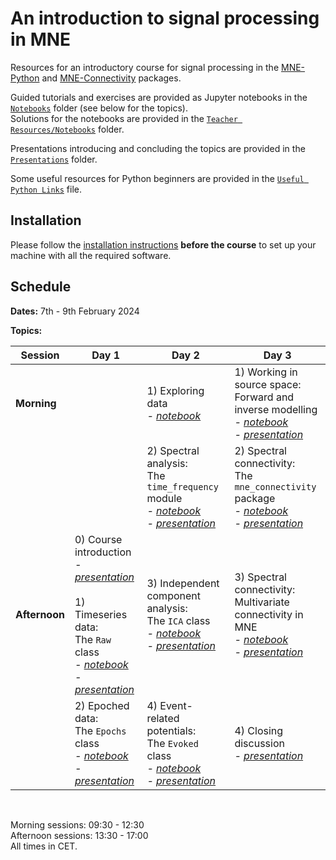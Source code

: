 # An introduction to signal processing in MNE

Resources for an introductory course for signal processing in the [MNE-Python](https://mne.tools/stable/index.html) and [MNE-Connectivity](https://mne.tools/mne-connectivity/stable/index.html) packages.

Guided tutorials and exercises are provided as Jupyter notebooks in the [`Notebooks`](./Notebooks) folder (see below for the topics).<br>
Solutions for the notebooks are provided in the [`Teacher Resources/Notebooks`](./Teacher%20Resources/Notebooks) folder.

Presentations introducing and concluding the topics are provided in the [`Presentations`](./Presentations) folder.

Some useful resources for Python beginners are provided in the [`Useful Python Links`](./Useful%20Python%20Links.md) file.

## Installation

Please follow the [installation instructions](./Installation%20Instructions.md) **before the course** to set up your machine with all the required software.

## Schedule

**Dates:** 7th - 9th February 2024

**Topics:**

| **Session**   	| **Day 1**                                                           	| **Day 2**                                                                             	| **Day 3**                                                                                                                	|
|---------------	|---------------------------------------------------------------------	|---------------------------------------------------------------------------------------	|--------------------------------------------------------------------------------------------------------------------------	|
| **Morning**   	|                                                                     	| 1) Exploring data<br>*- [notebook](./Notebooks/Day%202/1%20-%20Exploring%20Data.ipynb)*                                                          	| 1) Working in source space:<br>Forward and inverse modelling<br>*- [notebook](./Notebooks/Day%203/1%20-%20Source%20Space.ipynb)*<br>*- [presentation](./Presentations/Day%203/1%20-%20Source%20Space.pdf)*                                            	|
|               	|                                                                     	| 2) Spectral analysis:<br>The `time_frequency` module<br>*- [notebook](./Notebooks/Day%202/2%20-%20Filtering%20and%20Spectra.ipynb)*<br>*- [presentation](./Presentations/Day%202/2%20-%20Spectral%20Analysis.pdf)* 	| 2) Spectral connectivity:<br>The `mne_connectivity` package<br>*- [notebook](./Notebooks/Day%203/2%20-%20Connectivity%201.ipynb)*<br>*- [presentation](./Presentations/Day%203/2%20-%20Spectral%20Connectivity%201.pdf)*                              	|
| **Afternoon** 	| 0) Course introduction<br>*- [presentation](./Presentations/Day%201/0%20-%20Course%20Introduction.pdf)*<br><br>1) Timeseries data:<br>The `Raw` class<br>*- [notebook](./Notebooks/Day%201/1%20-%20Raw.ipynb)*<br>*- [presentation](./Presentations/Day%201/1%20-%20Timeseries%20Data.pdf)* 	| 3) Independent component analysis:<br>The `ICA` class<br>*- [notebook](./Notebooks/Day%202/3%20-%20ICA.ipynb)*<br>*- [presentation](./Presentations/Day%202/3%20-%20ICA.pdf)*    	| 3) Spectral connectivity:<br>Multivariate connectivity in MNE<br>*- [notebook](./Notebooks/Day%203/3%20-%20Connectivity%202.ipynb)*<br>*- [presentation](./Presentations/Day%203/3%20-%20Spectral%20Connectivity%202.pdf)* 	|
|               	| 2) Epoched data:<br>The `Epochs` class<br>*- [notebook](./Notebooks/Day%201/2%20-%20Epochs.ipynb)*<br>*- [presentation](./Presentations/Day%201/2%20-%20Epoched%20Data.pdf)* 	| 4) Event-related potentials:<br>The `Evoked` class<br>*- [notebook](./Notebooks/Day%202/4%20-%20Evoked.ipynb)*<br>*- [presentation](./Presentations/Day%202/4%20-%20Evoked%20Data.pdf)*       	| 4) Closing discussion<br>*- [presentation](./Presentations/Day%203/4%20-%20Course%20Conclusion.pdf)*                                                                                     	|

<br>

Morning sessions: 09:30 - 12:30<br>
Afternoon sessions: 13:30 - 17:00<br>
All times in CET.
